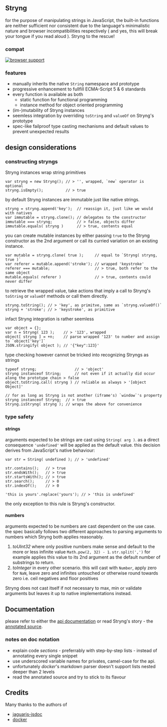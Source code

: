 
Stryng
------
for the purpose of manipulating strings in JavaScript, the built-in functions are neither sufficient nor consistent due to the language's minimalistic nature and browser incompatibilities respectively ( and yes, this will break your tongue if you read aloud ). Stryng to the rescue!

### compat

[![browser support](https://ci.testling.com/espretto/stryng.png)](https://ci.testling.com/espretto/Stryng)

### features

- manually inherits the native `String` namespace and prototype
- progressive enhancement to fullfill ECMA-Script 5 & 6 standards
- every function is available as both
  - static function for functional programming
  - instance method for object oriented programming
- (im-)mutability of Stryng instances
- seemless integration by overriding `toString` and `valueOf` on Stryng's prototype
- spec-like failproof type casting mechanisms and default values to prevent unexpected results

design considerations
---------------------

### constructing stryngs

Stryng instances wrap string primitives
```
var stryng = new Stryng(); // > '', wrapped, `new` operator is optional
stryng.isEmpty();          // > true
```
by default Stryng instances are immutable just like native strings.
```
stryng = stryng.append('key');  // reassign it, just like we would with natives
var immutable = stryng.clone(); // delegates to the constructor
immutable === stryng;           // > false, objects differ
immutable.equals( stryng )      // > true, contents equal
```
you can create mutable instances by either passing `true` to the Stryng constructor as the 2nd argument or call its curried variation on an existing instance.
```
var mutable = stryng.clone( true );     // equal to `Stryng( stryng, true )`
var referer = mutable.append('stroke'); // wrapped 'keystroke'
referer === mutable;                    // > true, both refer to the same object
mutable.equals( referer )               // > true, contents could never differ
```
to retrieve the wrapped value, take actions that imply a call to Stryng's `toString` or `valueOf` methods or call them directly.
```
stryng.toString(); // > 'key', as primitve, same as `stryng.valueOf()`
stryng + 'stroke'; // > 'keystroke', as primitive
```
infact Stryng integration is rather seemless
```
var object = {};
var n = Stryng( 123 );    // > '123', wrapped
object[ stryng ] = +n;    // parse wrapped '123' to number and assign to `object['key']`
JSON.stringify( object ); // '{"key":123}'
```
type checking however cannot be tricked into recognizing Stryngs as strings
```
typeof stryng;                 // > 'object'
stryng instanceof String;      // not even if it actually did occur along the prototype chain > false
object.toString.call( stryng ) // reliable as always > '[object Object]'

// for as long as Stryng is not another (iframe's) `window`'s property
stryng instanceof Stryng;  // > true
Stryng.isStryng( stryng ); // wraps the above for convenience
```

### type safety

#### strings
arguments expected to be strings are cast using `String( arg )`. as a direct consequence `'undefined'` will be applied as the default value. this decision derives from JavaScript's native behaviour:
```
var str = String( undefined ); // > 'undefined'

str.contains();   // > true
str.endsWith();   // > true
str.startsWith(); // > true
str.search();     // > 0
str.indexOf();    // > 0

'this is yours'.replace('yours'); // > 'this is undefined'
```
the only exception to this rule is Stryng's constructor.

#### numbers
arguments expected to be numbers are cast dependent on the use case. the spec basically follows two different approaches to parsing arguments to numbers which Stryng both applies reasonably.

1. _toUInt32_ where only positive numbers make sense and default to the more or less infinite value `Math.pow(2, 32) - 1`. `str.split(',')` for example applies this value to its 2nd argument as the default number of substrings to return.
2. _toInteger_ in every other scenario. this will cast with `Number`, apply zero for `NaN`, leave zero and infinites untouched or otherwise round towards zero i.e. ceil negatives and floor positives

Stryng does not cast itself if not necessary to max, min or validate arguments but leaves it up to native implementations instead.

Documentation
-------------
please refer to either the [api documentation](http://espretto.github.io/Stryng) or read Stryng's story - the [annotated source](http://espretto.github.io/Stryng/docker/README.md.html).

### notes on doc notation

- explain code _sections_ - preferrably with step-by-step lists - instead of annotating every single snippet
- use underscored variable names for privates, camel-case for the api.
- unfortunately _docker_'s markdown parser doesn't support lists nested deeper than 2 levels
- read the annotated source and try to stick to its flavour

Credits
-------
Many thanks to the authors of

- [jaguarjs-jsdoc](https://github.com/davidshimjs/jaguarjs-jsdoc)
- [docker](https://github.com/jbt/docker)